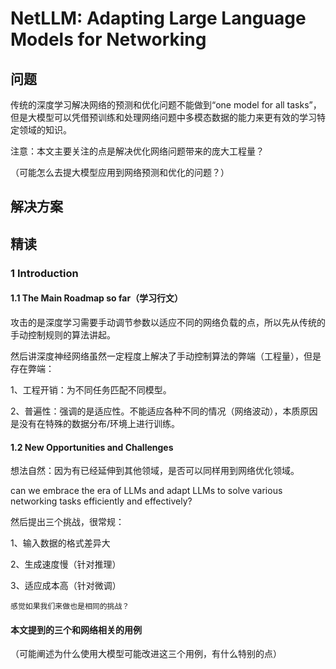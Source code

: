 # NetLLM: Adapting Large Language Models for Networking

## 问题

传统的深度学习解决网络的预测和优化问题不能做到“one model for all tasks”，但是大模型可以凭借预训练和处理网络问题中多模态数据的能力来更有效的学习特定领域的知识。

注意：本文主要关注的点是解决优化网络问题带来的庞大工程量？

（可能怎么去提大模型应用到网络预测和优化的问题？）






## 解决方案


## 精读
### 1 Introduction
#### 1.1 The Main Roadmap so far（学习行文）
攻击的是深度学习需要手动调节参数以适应不同的网络负载的点，所以先从传统的手动控制规则的算法讲起。

然后讲深度神经网络虽然一定程度上解决了手动控制算法的弊端（工程量），但是存在弊端：

1、工程开销：为不同任务匹配不同模型。

2、普遍性：强调的是适应性。不能适应各种不同的情况（网络波动），本质原因是没有在特殊的数据分布/环境上进行训练。

#### 1.2 New Opportunities and Challenges

想法自然：因为有已经延伸到其他领域，是否可以同样用到网络优化领域。

can we embrace the era of LLMs and adapt LLMs to solve various networking tasks efficiently and effectively?

然后提出三个挑战，很常规：

1、输入数据的格式差异大

2、生成速度慢（针对推理）

3、适应成本高（针对微调）

`感觉如果我们来做也是相同的挑战？`


#### 本文提到的三个和网络相关的用例
（可能阐述为什么使用大模型可能改进这三个用例，有什么特别的点）

